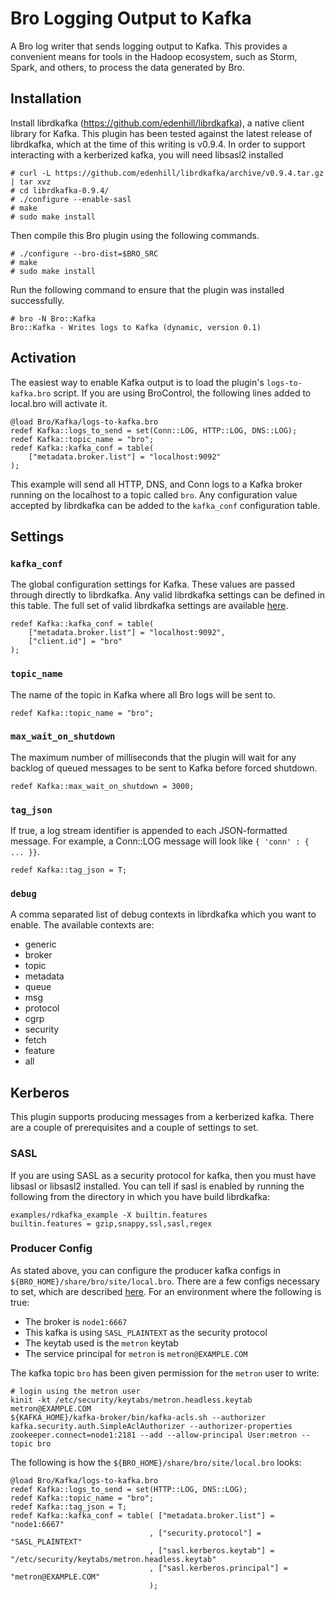 Bro Logging Output to Kafka
===========================

A Bro log writer that sends logging output to Kafka.  This provides a convenient
means for tools in the Hadoop ecosystem, such as Storm, Spark, and others, to
process the data generated by Bro.

Installation
------------

Install librdkafka (https://github.com/edenhill/librdkafka), a native client
library for Kafka.  This plugin has been tested against the latest release of
librdkafka, which at the time of this writing is v0.9.4.  In order to support interacting
with a kerberized kafka, you will need libsasl2 installed

    # curl -L https://github.com/edenhill/librdkafka/archive/v0.9.4.tar.gz | tar xvz
    # cd librdkafka-0.9.4/
    # ./configure --enable-sasl
    # make
    # sudo make install

Then compile this Bro plugin using the following commands.

    # ./configure --bro-dist=$BRO_SRC
    # make
    # sudo make install

Run the following command to ensure that the plugin was installed successfully.

    # bro -N Bro::Kafka
    Bro::Kafka - Writes logs to Kafka (dynamic, version 0.1)

Activation
----------

The easiest way to enable Kafka output is to load the plugin's
``logs-to-kafka.bro`` script.  If you are using BroControl, the following lines
added to local.bro will activate it.

```
@load Bro/Kafka/logs-to-kafka.bro
redef Kafka::logs_to_send = set(Conn::LOG, HTTP::LOG, DNS::LOG);
redef Kafka::topic_name = "bro";
redef Kafka::kafka_conf = table(
    ["metadata.broker.list"] = "localhost:9092"
);
```

This example will send all HTTP, DNS, and Conn logs to a Kafka broker running on
the localhost to a topic called ``bro``. Any configuration value accepted by
librdkafka can be added to the ``kafka_conf`` configuration table.

Settings
--------

### ``kafka_conf``

The global configuration settings for Kafka.  These values are passed through
directly to librdkafka.  Any valid librdkafka settings can be defined in this
table.  The full set of valid librdkafka settings are available
[here](https://github.com/edenhill/librdkafka/blob/v0.9.4/CONFIGURATION.md).

```
redef Kafka::kafka_conf = table(
    ["metadata.broker.list"] = "localhost:9092",
    ["client.id"] = "bro"
);
```

### ``topic_name``

The name of the topic in Kafka where all Bro logs will be sent to.

```
redef Kafka::topic_name = "bro";
```

### ``max_wait_on_shutdown``

The maximum number of milliseconds that the plugin will wait for any backlog of
queued messages to be sent to Kafka before forced shutdown.

```
redef Kafka::max_wait_on_shutdown = 3000;
```

### ``tag_json``

If true, a log stream identifier is appended to each JSON-formatted message. For
example, a Conn::LOG message will look like ``{ 'conn' : { ... }}``.

```
redef Kafka::tag_json = T;
```

### ``debug``

A comma separated list of debug contexts in librdkafka which you want to
enable.  The available contexts are:
* generic
* broker
* topic
* metadata
* queue
* msg
* protocol
* cgrp
* security
* fetch
* feature
* all  

Kerberos
--------

This plugin supports producing messages from a kerberized kafka.  There
are a couple of prerequisites and a couple of settings to set.  

### SASL
If you are using SASL as a security protocol for kafka, then you must have
libsasl or libsasl2 installed.  You can tell if sasl is enabled by
running the following from the directory in which you have build
librdkafka:
```
examples/rdkafka_example -X builtin.features
builtin.features = gzip,snappy,ssl,sasl,regex
```

### Producer Config

As stated above, you can configure the producer kafka configs in
`${BRO_HOME}/share/bro/site/local.bro`.  There are a few configs
necessary to set, which are described
[here](https://github.com/edenhill/librdkafka/wiki/Using-SASL-with-librdkafka).
For an environment where the following is true:
* The broker is `node1:6667`
* This kafka is using `SASL_PLAINTEXT` as the security protocol
* The keytab used is the `metron` keytab
* The service principal for `metron` is `metron@EXAMPLE.COM`

The kafka topic `bro` has been given permission for the `metron` user to
write:
```
# login using the metron user 
kinit -kt /etc/security/keytabs/metron.headless.keytab metron@EXAMPLE.COM
${KAFKA_HOME}/kafka-broker/bin/kafka-acls.sh --authorizer kafka.security.auth.SimpleAclAuthorizer --authorizer-properties zookeeper.connect=node1:2181 --add --allow-principal User:metron --topic bro
```

The following is how the `${BRO_HOME}/share/bro/site/local.bro` looks:
```
@load Bro/Kafka/logs-to-kafka.bro
redef Kafka::logs_to_send = set(HTTP::LOG, DNS::LOG);
redef Kafka::topic_name = "bro";
redef Kafka::tag_json = T;
redef Kafka::kafka_conf = table( ["metadata.broker.list"] = "node1:6667"
                               , ["security.protocol"] = "SASL_PLAINTEXT"
                               , ["sasl.kerberos.keytab"] = "/etc/security/keytabs/metron.headless.keytab"
                               , ["sasl.kerberos.principal"] = "metron@EXAMPLE.COM"
                               );
```
